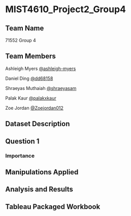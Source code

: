 # MIST4610_Project2_Group4
## Team Name
71552 Group 4
## Team Members
Ashleigh Myers [@ashleigh-myers](https://github.com/ashleigh-myers)

Daniel Ding [@dd68158](https://github.com/dd68158)

Shraeyas Muthaiah [@shraeyasam](https://github.com/shraeyasam)

Palak Kaur [@palakxkaur](https://github.com/palakxkaur)

Zoe Jordan [@Zoejordan012](https://github.com/Zoejordan012)

## Dataset Description

## Question 1

### Importance 

## Manipulations Applied

## Analysis and Results

## Tableau Packaged Workbook
